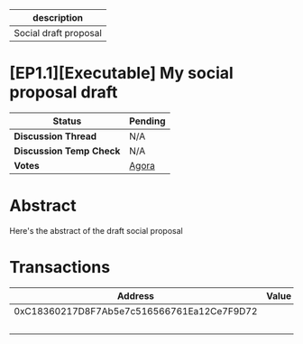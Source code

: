 | description           |
| --------------------- |
| Social draft proposal |

# [EP1.1][Executable] My social proposal draft

  
  | **Status**            | Pending                                                                                                                                      |
  | --------------------- | ------------------------------------------------------------------------------------------------------------------------------------------- |
  | **Discussion Thread** |  N/A                                                                                              |
  | **Discussion Temp Check** |  N/A                                                                                              |
  | **Votes**             | [Agora](https://agora.ensdao.org/proposals/12)                                                                                                                                     |
  

# Abstract 
 Here's the abstract of the draft social proposal

# Transactions 
 | Address                                    | Value | Function | Argument | Value                                      |
| ------------------------------------------ | ----- | -------- | -------- | ------------------------------------------ |
| 0xC18360217D8F7Ab5e7c516566761Ea12Ce7F9D72 |       | transfer | to       | 0xA18D0226043A76683950f3BAabf0a87Cfb32E1Cb |
|                                            |       |          | amount   | 1                                          |
